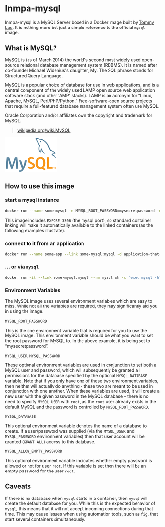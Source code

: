 # lnmpa-mysql

lnmpa-mysql is a MySQL Server boxed in a Docker image built by [Tommy Lau](http://tommy.net.cn/). It is nothing more but just a simple reference to the official `mysql` image.

## What is MySQL?

MySQL is (as of March 2014) the world's second most widely used open-source relational database management system (RDBMS). It is named after co-founder Michael Widenius's daughter, My. The SQL phrase stands for Structured Query Language.

MySQL is a popular choice of database for use in web applications, and is a central component of the widely used LAMP open source web application software stack (and other 'AMP' stacks). LAMP is an acronym for “Linux, Apache, MySQL, Perl/PHP/Python.” Free-software-open source projects that require a full-featured database management system often use MySQL.

Oracle Corporation and/or affiliates own the copyright and trademark for MySQL.

> [wikipedia.org/wiki/MySQL](https://en.wikipedia.org/wiki/MySQL)

![logo](https://raw.githubusercontent.com/docker-library/docs/master/mysql/logo.png)

## How to use this image

### start a mysql instance

```bash
docker run --name some-mysql -e MYSQL_ROOT_PASSWORD=mysecretpassword -d mysql
```

This image includes `EXPOSE 3306` (the mysql port), so standard container linking will make it automatically available to the linked containers (as the following examples illustrate).

### connect to it from an application

```bash
docker run --name some-app --link some-mysql:mysql -d application-that-uses-mysql
```

### … or via `mysql`

```bash
docker run -it --link some-mysql:mysql --rm mysql sh -c 'exec mysql -h"$MYSQL_PORT_3306_TCP_ADDR" -P"$MYSQL_PORT_3306_TCP_PORT" -uroot -p"$MYSQL_ENV_MYSQL_ROOT_PASSWORD"'
```

### Environment Variables

The MySQL image uses several environment variables which are easy to miss. While not all the variables are required, they may significantly aid you in using the image.

`MYSQL_ROOT_PASSWORD`

This is the one environment variable that is required for you to use the MySQL image. This environment variable should be what you want to set the root password for MySQL to. In the above example, it is being set to “mysecretpassword”.

`MYSQL_USER`, `MYSQL_PASSWORD`

These optional environment variables are used in conjunction to set both a MySQL user and password, which will subsequently be granted all permissions for the database specified by the optional `MYSQL_DATABASE` variable. Note that if you only have one of these two environment variables, then neither will actually do anything - these two are meant to be used in conjunction with one another. When these variables are used, it will create a new user with the given password in the MySQL database - there is no need to specify `MYSQL_USER` with `root`, as the `root` user already exists in the default MySQL and the password is controlled by `MYSQL_ROOT_PASSWORD`.

`MYSQL_DATABASE`

This optional environment variable denotes the name of a database to create. If a user/password was supplied (via the `MYSQL_USER` and `MYSQL_PASSWORD` environment variables) then that user account will be granted (`GRANT ALL`) access to this database.

`MYSQL_ALLOW_EMPTY_PASSWORD`

This optional environment variable indicates whether empty password is allowed or not for user `root`. If this variable is set then there will be an empty password for the user `root`.

## Caveats

If there is no database when `mysql` starts in a container, then `mysql` will create the default database for you. While this is the expected behavior of `mysql`, this means that it will not accept incoming connections during that time. This may cause issues when using automation tools, such as `fig`, that start several containers simultaneously.
